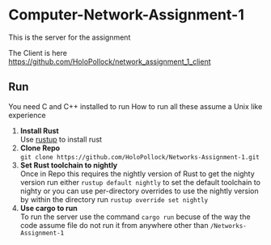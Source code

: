 # Computer-Network-Assignment-1
This is the server for the assignment


The Client is here https://github.com/HoloPollock/network_assignment_1_client
## Run
You need C and C++ installed to run
How to run all these assume a Unix like experience
1. **Install Rust**  
Use [rustup](https://rustup.rs) to install rust
2. **Clone Repo**  
`git clone https://github.com/HoloPollock/Networks-Assignment-1.git`
3. **Set Rust toolchain to nightly**  
Once in Repo this requires the nightly version of Rust to get the nighty version run either `rustup default nightly` to set the default toolchain to nighty or you can use per-directory overrides to use the nightly version by within the directory run `rustup override set nightly`
4. **Use cargo to run**  
To run the server use the command `cargo run` becuse of the way the code assume file do not run it from anywhere other than `/Networks-Assignment-1`
